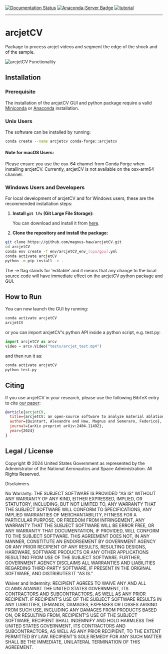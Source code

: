 [![Documentation Status](https://readthedocs.org/projects/arcjetcv/badge/?version=latest)](https://arcjetcv.readthedocs.io/en/latest/?badge=latest)
[![Anaconda-Server Badge](https://anaconda.org/conda-forge/arcjetcv/badges/version.svg)](https://anaconda.org/conda-forge/arcjetcv)
[![tutorial](https://colab.research.google.com/assets/colab-badge.svg)](https://colab.research.google.com/github/magnus-haw/arcjetCV/blob/main/tutorial.ipynb)

-----

# arcjetCV

Package to process arcjet videos and segment the edge of the shock and of the sample.

![arcjetCV Functionality](https://github.com/magnus-haw/arcjetCV/blob/main/docs/source/arcjet_video.gif)

## Installation

### Prerequisite
The installation of the arcjetCV GUI and python package require a valid
[Miniconda](https://docs.anaconda.com/free/miniconda/miniconda-install/) or
[Anaconda](https://docs.anaconda.com/free/anaconda/install/index.html) installation.

### Unix Users

The software can be installed by running:

```bash
conda create --name arcjetcv conda-forge::arcjetcv
```
#### Note for macOS Users:

Please ensure you use the osx-64 channel from Conda Forge when installing arcjetCV. Currently, arcjetCV is not available on the osx-arm64 channel.

### Windows Users and Developers

For local development of arcjetCV and for Windows users, these are the recommended installation steps:

1. **Install `git lfs` (Git Large File Storage):**

   You can download and install it from [here](https://git-lfs.github.com/).

2. **Clone the repository and install the package:**

```bash
git clone https://github.com/magnus-haw/arcjetCV.git
cd arcjetCV
conda env create -f env/arcjetCV_env_[cpu/gpu].yml
conda activate arcjetCV
python -m pip install -e . 
```

The -e flag stands for 'editable' and it means that any change to the local source code will have immediate effect on the arcjetCV python package and GUI.

## How to Run

You can now launch the GUI by running:

```bash
conda activate arcjetCV
arcjetCV
```

or you can import arcjetCV's python API inside a python script, e.g. test.py:

```python
import arcjetCV as arcv
video = arcv.Video("tests/arcjet_test.mp4")
```

and then run it as:

```bash
conda activate arcjetCV
python test.py
```

## Citing

If you use arcjetCV in your research, please use the following BibTeX entry to cite [our paper](https://arxiv.org/abs/2404.11492):

```BibTeX
@article{arcjetCV,
  title={arcjetCV: an open-source software to analyze material ablation},
  author={Quintart, Alexandre and Haw, Magnus and Semeraro, Federico},
  journal={arXiv preprint arXiv:2404.11492},
  year={2024}
}
```

## Legal / License
Copyright © 2024 United States Government as represented by the Administrator of the National Aeronautics and Space Administration.  All Rights Reserved.

Disclaimers

No Warranty: THE SUBJECT SOFTWARE IS PROVIDED "AS IS" WITHOUT ANY WARRANTY OF ANY KIND, EITHER EXPRESSED, IMPLIED, OR STATUTORY, INCLUDING, BUT NOT LIMITED TO, ANY WARRANTY THAT THE SUBJECT SOFTWARE WILL CONFORM TO SPECIFICATIONS, ANY IMPLIED WARRANTIES OF MERCHANTABILITY, FITNESS FOR A PARTICULAR PURPOSE, OR FREEDOM FROM INFRINGEMENT, ANY WARRANTY THAT THE SUBJECT SOFTWARE WILL BE ERROR FREE, OR ANY WARRANTY THAT DOCUMENTATION, IF PROVIDED, WILL CONFORM TO THE SUBJECT SOFTWARE. THIS AGREEMENT DOES NOT, IN ANY MANNER, CONSTITUTE AN ENDORSEMENT BY GOVERNMENT AGENCY OR ANY PRIOR RECIPIENT OF ANY RESULTS, RESULTING DESIGNS, HARDWARE, SOFTWARE PRODUCTS OR ANY OTHER APPLICATIONS RESULTING FROM USE OF THE SUBJECT SOFTWARE.  FURTHER, GOVERNMENT AGENCY DISCLAIMS ALL WARRANTIES AND LIABILITIES REGARDING THIRD-PARTY SOFTWARE, IF PRESENT IN THE ORIGINAL SOFTWARE, AND DISTRIBUTES IT "AS IS."

Waiver and Indemnity:  RECIPIENT AGREES TO WAIVE ANY AND ALL CLAIMS AGAINST THE UNITED STATES GOVERNMENT, ITS CONTRACTORS AND SUBCONTRACTORS, AS WELL AS ANY PRIOR RECIPIENT.  IF RECIPIENT'S USE OF THE SUBJECT SOFTWARE RESULTS IN ANY LIABILITIES, DEMANDS, DAMAGES, EXPENSES OR LOSSES ARISING FROM SUCH USE, INCLUDING ANY DAMAGES FROM PRODUCTS BASED ON, OR RESULTING FROM, RECIPIENT'S USE OF THE SUBJECT SOFTWARE, RECIPIENT SHALL INDEMNIFY AND HOLD HARMLESS THE UNITED STATES GOVERNMENT, ITS CONTRACTORS AND SUBCONTRACTORS, AS WELL AS ANY PRIOR RECIPIENT, TO THE EXTENT PERMITTED BY LAW.  RECIPIENT'S SOLE REMEDY FOR ANY SUCH MATTER SHALL BE THE IMMEDIATE, UNILATERAL TERMINATION OF THIS AGREEMENT. 
